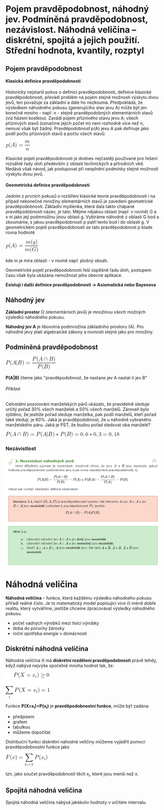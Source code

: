 
# Pojem pravděpodobnost, náhodný jev. Podmíněná pravděpodobnost, nezávislost. Náhodná veličina – diskrétní, spojitá a jejich použití. Střední hodnota, kvantily, rozptyl

## Pojem pravděpodobnost

#### Klasická definice pravděpodobnosti
Historicky nejstarší pokus o definici pravděpodobnosti, definice klasické pravděpodobnosti, převádí problém na pojem stejné možnosti výskytu dvou jevů, ten považuje za základní a dále ho nezkoumá. Předpokládá, že výsledkem náhodného pokusu (generujícího stav jevu A) může být jen konečně mnoho - např. n - stejně pravděpodobných elementárních stavů (viz házení kostkou). Zavádí pojem příznivého stavu jevu A; všech příznivých stavů (označme jejich počet m) není rozhodně více než n, nemusí však být žádný. Pravděpodobnost p(A) jevu A pak definuje jako podíl počtu příznivých stavů a počtu všech stavů:

![klasicka definice pst](https://github.com/HoundMarty/SZZ_2020/blob/master/Matematika/imgs/klasicka%20def%20pst.gif)

Klasické pojetí pravděpodobnosti je dodnes nejčastěji používané pro řešení rozsáhlé řady úloh především z oblasti technických a přírodních věd. Nedává však návod, jak postupovat při nesplnění podmínky stejné možnosti výskytu dvou jevů.

#### Geometrická definice pravděpodobnosti
Jedním z prvních pokusů o rozšíření klasické teorie pravděpodobnosti i na případ nekonečné množiny elementárních stavů je zavedení geometrické pravděpodobnosti. Základní myšlenka, která dala takto chápané pravděpodobnosti název, je tato: Mějme nějakou oblast (např. v rovině) G a v ní jako její podmnožinu jinou oblast g. Vybíráme náhodně z oblasti G bod a zkoumáme, s jakou pravděpodobností p patří tento bod i do oblasti g. V geometrickém pojetí pravděpodobnosti se tato pravděpodobnost p klade rovna hodnotě

![geometricka definice pst](https://github.com/HoundMarty/SZZ_2020/blob/master/Matematika/imgs/geometricka%20definice%20pst.gif)

kde m je míra oblasti - v rovině např. plošný obsah.

Geometrické pojetí pravděpodobnosti řeší úspěšně řadu úloh, postupem času však byla ukázána nemožnost jeho obecné aplikace.

**Existují i další definice pravděpodobnosti -> Axiomatická nebo Bayesova**

## Náhodný jev
**Základní prostor** &Omega; (elementárních jevů) je množinou všech možných výsledků náhodného pokusu.

**Náhodný jev A** je libovolná podmnožina základního prostoru (A). Pro náhodné jevy platí algebraické zákony a rovnosti stejné jako pro množiny.

## Podmíněná pravděpodobnost
![podminěná pst](https://github.com/HoundMarty/SZZ_2020/blob/master/Matematika/imgs/podminena%20pst.gif)

**P(A|B)** čteme jako "pravděpodobnost, že nastane jev A nastal-li jev B"

###### Příklad:
Celostátní pozorování manželských párů ukázalo, že pravidelně sleduje určitý pořad 30% všech manželek a 50% všech manželů. Zároveň bylo zjištěno, že jestliže pořad sleduje manželka, pak podíl manželů, kteří pořad také sledují, je 60%. Jaká je pravděpodobnost, že u náhodně vybraného manželského páru.
Jaká je PST, že budou pořad sledovat oba manželé?

![příklad podmíněná pst](https://github.com/HoundMarty/SZZ_2020/blob/master/Matematika/imgs/priklad%20podminena%20pst.gif)

### Nezávistlost

![nezávistlost náhodných jevů](https://github.com/HoundMarty/SZZ_2020/blob/master/Matematika/imgs/nezavistlost%20nahodnych%20jevu.PNG)

# Náhodná veličina
**Náhodná veličina** – funkce, která každému výsledku náhodného pokusu přiřadí reálné číslo. Je to matematický model popisující více či méně dobře realitu, který vytváříme, jestliže chceme zpracovávat výsledky náhodného pokusu.
 
* počet vadných výrobků mezi tisíci výrobky
* doba do poruchy žárovky
* roční spotřeba energie v domácnosti

## Diskrétní náhodná veličina
Náhodná veličina X má **diskrétní rozdělení pravděpodobnosti** právě tehdy, když nabývá nejvýše spočetně mnoha hodnot tak, že:

![diskrétní náhodná veličina - rozdělení](https://github.com/HoundMarty/SZZ_2020/blob/master/Matematika/imgs/diskretni%20nahodna%20velicina%20-%20dis%20rozdeleni%20pst.gif)

Funkce **P(X=x<sub>i</sub>)=P(x<sub>i</sub>)** je **pravděpodobnostní funkce**, může být zadána:
* předpisem
* grafem
* tabulkou
* můžeme dopočítat

Distribuční funkci diskrétní náhodné veličiny můžeme vyjádřit pomocí pravděpodobnostní funkce jako

![distribuční funkce diskrétní náhodné veličiny](https://github.com/HoundMarty/SZZ_2020/blob/master/Matematika/imgs/distribucni%20funkce%20dis%20nahodne%20veliciny.gif)

tzn. jako součet pravděpodobností těch x<sub>i</sub>, které jsou menší než x.

## Spojitá náhodná veličina
Spojitá náhodná veličina nabývá jakékoliv hodnoty v určitém intervalu.

